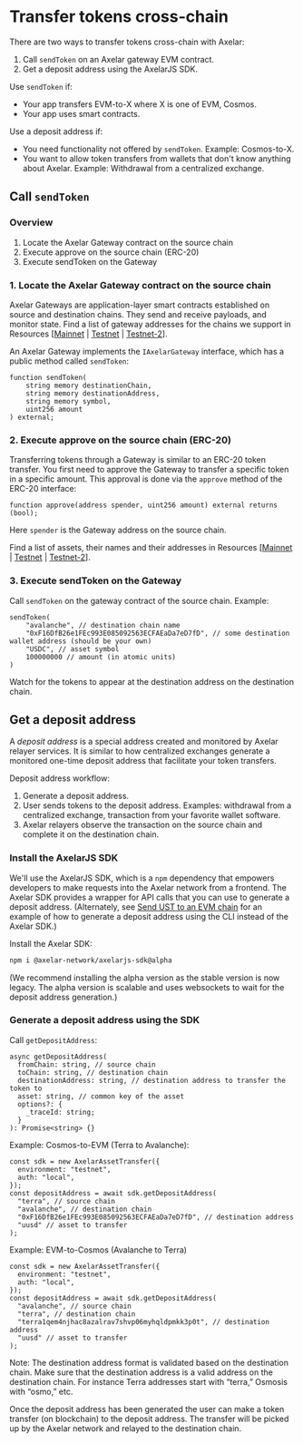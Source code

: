 # Transfer tokens cross-chain

There are two ways to transfer tokens cross-chain with Axelar:

1. Call `sendToken` on an Axelar gateway EVM contract.
2. Get a deposit address using the AxelarJS SDK.

Use `sendToken` if:

- Your app transfers EVM-to-X where X is one of EVM, Cosmos.
- Your app uses smart contracts.

Use a deposit address if:

- You need functionality not offered by `sendToken`. Example: Cosmos-to-X.
- You want to allow token transfers from wallets that don't know anything about Axelar. Example: Withdrawal from a centralized exchange.

## Call `sendToken`

### Overview

1. Locate the Axelar Gateway contract on the source chain
2. Execute approve on the source chain (ERC-20)
3. Execute sendToken on the Gateway

### 1. Locate the Axelar Gateway contract on the source chain

Axelar Gateways are application-layer smart contracts established on source and destination chains. They send and receive payloads, and monitor state. Find a list of gateway addresses for the chains we support in Resources [[Mainnet](../resources/mainnet) | [Testnet](../resources/testnet) | [Testnet-2](../resources/testnet-2)].

An Axelar Gateway implements the `IAxelarGateway` interface, which has a public method called `sendToken`:

```solidity
function sendToken(
    string memory destinationChain,
    string memory destinationAddress,
    string memory symbol,
    uint256 amount
) external;
```

### 2. Execute approve on the source chain (ERC-20)

Transferring tokens through a Gateway is similar to an ERC-20 token transfer. You first need to approve the Gateway to transfer a specific token in a specific amount. This approval is done via the `approve` method of the ERC-20 interface:

```solidity
function approve(address spender, uint256 amount) external returns (bool);
```

Here `spender` is the Gateway address on the source chain.

Find a list of assets, their names and their addresses in Resources [[Mainnet](../resources/mainnet) | [Testnet](../resources/testnet) | [Testnet-2](../resources/testnet-2)].

### 3. Execute sendToken on the Gateway

Call `sendToken` on the gateway contract of the source chain. Example:

```solidity
sendToken(
    "avalanche", // destination chain name
    "0xF16DfB26e1FEc993E085092563ECFAEaDa7eD7fD", // some destination wallet address (should be your own)
    "USDC", // asset symbol
    100000000 // amount (in atomic units)
)
```

Watch for the tokens to appear at the destination address on the destination chain.

## Get a deposit address

A _deposit address_ is a special address created and monitored by Axelar relayer services. It is similar to how centralized exchanges generate a monitored one-time deposit address that facilitate your token transfers.

Deposit address workflow:

1. Generate a deposit address.
2. User sends tokens to the deposit address. Examples: withdrawal from a centralized exchange, transaction from your favorite wallet software.
3. Axelar relayers observe the transaction on the source chain and complete it on the destination chain.

### Install the AxelarJS SDK

We'll use the AxelarJS SDK, which is a `npm` dependency that empowers developers to make requests into the Axelar network from a frontend. The Axelar SDK provides a wrapper for API calls that you can use to generate a deposit address. (Alternately, see [Send UST to an EVM chain](../learn/cli/ust-to-evm) for an example of how to generate a deposit address using the CLI instead of the Axelar SDK.)

Install the Axelar SDK:

```bash
npm i @axelar-network/axelarjs-sdk@alpha
```

(We recommend installing the alpha version as the stable version is now legacy. The alpha version is scalable and uses websockets to wait for the deposit address generation.)

### Generate a deposit address using the SDK

Call `getDepositAddress`:

```tsx
async getDepositAddress(
  fromChain: string, // source chain
  toChain: string, // destination chain
  destinationAddress: string, // destination address to transfer the token to
  asset: string, // common key of the asset
  options?: {
    _traceId: string;
  }
): Promise<string> {}
```

Example: Cosmos-to-EVM (Terra to Avalanche):

```tsx
const sdk = new AxelarAssetTransfer({
  environment: "testnet",
  auth: "local",
});
const depositAddress = await sdk.getDepositAddress(
  "terra", // source chain
  "avalanche", // destination chain
  "0xF16DfB26e1FEc993E085092563ECFAEaDa7eD7fD", // destination address
  "uusd" // asset to transfer
);
```

Example: EVM-to-Cosmos (Avalanche to Terra)

```tsx
const sdk = new AxelarAssetTransfer({
  environment: "testnet",
  auth: "local",
});
const depositAddress = await sdk.getDepositAddress(
  "avalanche", // source chain
  "terra", // destination chain
  "terra1qem4njhac8azalrav7shvp06myhqldpmkk3p0t", // destination address
  "uusd" // asset to transfer
);
```

Note: The destination address format is validated based on the destination chain. Make sure that the destination address is a valid address on the destination chain. For instance Terra addresses start with “terra,” Osmosis with “osmo,” etc.

Once the deposit address has been generated the user can make a token transfer (on blockchain) to the deposit address. The transfer will be picked up by the Axelar network and relayed to the destination chain.
